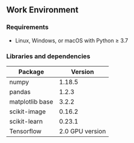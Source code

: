 ## Work Environment

### Requirements

- Linux, Windows, or macOS with Python ≥ 3.7

### Libraries and dependencies

| Package | Version |
| ------ | ------ |
| numpy | 1.18.5 |
| pandas | 1.2.3 |
| matplotlib base | 3.2.2 |
| scikit-image | 0.16.2 |
| scikit-learn | 0.23.1|
| Tensorflow | 2.0 GPU version |
